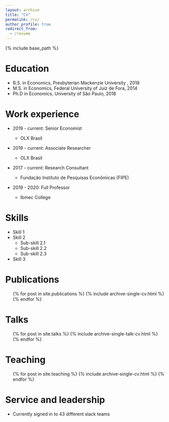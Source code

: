 ```yaml
---
layout: archive
title: "CV"
permalink: /cv/
author_profile: true
redirect_from:
  - /resume
---
```


{% include base_path %}

Education
======
* B.S. in Economics, Presbyterian Mackenzie University , 2018
* M.S. in Economics, Federal University of Juiz de Fora, 2014
* Ph.D in Economics, University of São Paulo, 2018

Work experience
======
* 2019 - current: Senior Economist
  * OLX Brasil
 
* 2019 - current: Associate Researcher
  * OLX Brasil 
  
* 2017 - current: Research Consultant
  * Fundação Instituto de Pesquisas Econômicas (FIPE)

* 2019 - 2020: Full Professor
  * Ibmec College
  
Skills
======
* Skill 1
* Skill 2
  * Sub-skill 2.1
  * Sub-skill 2.2
  * Sub-skill 2.3
* Skill 3

Publications
======
  <ul>{% for post in site.publications %}
    {% include archive-single-cv.html %}
  {% endfor %}</ul>
  
Talks
======
  <ul>{% for post in site.talks %}
    {% include archive-single-talk-cv.html %}
  {% endfor %}</ul>
  
Teaching
======
  <ul>{% for post in site.teaching %}
    {% include archive-single-cv.html %}
  {% endfor %}</ul>
  
Service and leadership
======
* Currently signed in to 43 different slack teams
